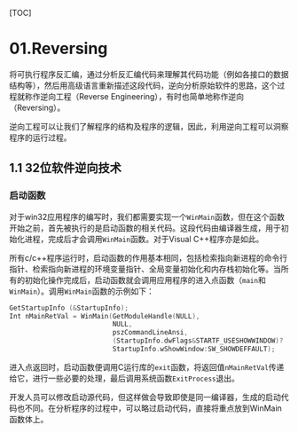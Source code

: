 [TOC]

# 01.Reversing



将可执行程序反汇编，通过分析反汇编代码来理解其代码功能（例如各接口的数据结构等），然后用高级语言重新描述这段代码，逆向分析原始软件的思路，这个过程就称作逆向工程（Reverse Engineering），有时也简单地称作逆向（Reversing）。

逆向工程可以让我们了解程序的结构及程序的逻辑，因此，利用逆向工程可以洞察程序的运行过程。

## 1.1 32位软件逆向技术

### 启动函数

对于win32应用程序的编写时，我们都需要实现一个`WinMain`函数，但在这个函数开始之前，首先被执行的是启动函数的相关代码。这段代码由编译器生成，用于初始化进程，完成后才会调用`WinMain`函数。对于Visual C++程序亦是如此。

所有c/c++程序运行时，启动函数的作用基本相同，包括检索指向新进程的命令行指针、检索指向新进程的环境变量指针、全局变量初始化和内存栈初始化等。当所有的初始化操作完成后，启动函数就会调用应用程序的进入点函数（`main`和`WinMain`）。调用`WinMain`函数的示例如下：

```c++
GetStartupInfo (&StartupInfo);
Int nMainRetVal = WinMain(GetModuleHandle(NULL),
                          NULL,
                          pszCommandLineAnsi,
                          (StartupInfo.dwFlags&STARTF_USESHOWWINDOW)?
                          StartupInfo.wShowWindow:SW_SHOWDEFFAULT);
```

进入点返回时，启动函数便调用C运行库的`exit`函数，将返回值`nMainRetVal`传递给它，进行一些必要的处理，最后调用系统函数`ExitProcess`退出。

开发人员可以修改启动源代码，但这样做会导致即使是同一编译器，生成的启动代码也不同。在分析程序的过程中，可以略过启动代码，直接将重点放到WinMain函数体上。

























